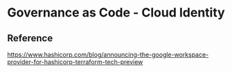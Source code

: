 # Governance as Code - Cloud Identity

## Reference
https://www.hashicorp.com/blog/announcing-the-google-workspace-provider-for-hashicorp-terraform-tech-preview